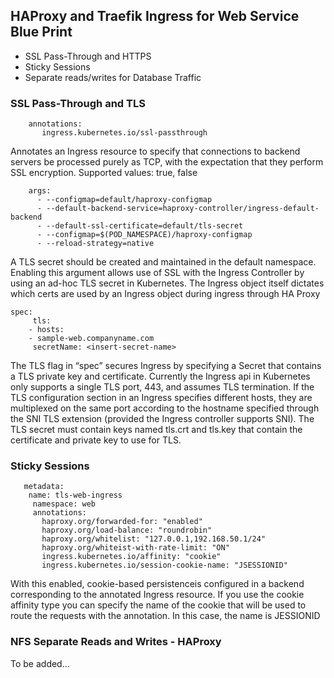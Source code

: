 ## HAProxy and Traefik Ingress for Web Service Blue Print 

* SSL Pass-Through and HTTPS
* Sticky Sessions 
* Separate reads/writes for Database Traffic 

### SSL Pass-Through and TLS

        annotations:
           ingress.kubernetes.io/ssl-passthrough
           
Annotates an Ingress resource to specify that connections to backend servers be processed purely as TCP, with the expectation that they perform SSL encryption. Supported values: true, false

        args:
          - --configmap=default/haproxy-configmap
          - --default-backend-service=haproxy-controller/ingress-default-backend
          - --default-ssl-certificate=default/tls-secret
          - --configmap=$(POD_NAMESPACE)/haproxy-configmap
          - --reload-strategy=native

A TLS secret should be created and  maintained in the default namespace. Enabling this argument allows use of SSL with the Ingress Controller by using an ad-hoc TLS secret in Kubernetes. The Ingress object itself dictates which certs are used by an Ingress object during ingress through HA Proxy 
 
    spec:
         tls:
        - hosts:
        - sample-web.companyname.com
         secretName: <insert-secret-name>                             

The TLS flag in “spec” secures Ingress by specifying a Secret that contains a TLS private key and certificate. Currently the Ingress api in Kubernetes only supports a single TLS port, 443, and assumes TLS termination. If the TLS configuration section in an Ingress specifies different hosts, they are multiplexed on the same port according to the hostname specified through the SNI TLS extension (provided the Ingress controller supports SNI). The TLS secret must contain keys named tls.crt and tls.key that contain the certificate and private key to use for TLS.

### Sticky Sessions 

       metadata:
        name: tls-web-ingress
         namespace: web
         annotations:
           haproxy.org/forwarded-for: "enabled"
           haproxy.org/load-balance: "roundrobin"
           haproxy.org/whitelist: "127.0.0.1,192.168.50.1/24"
           haproxy.org/whiteist-with-rate-limit: "ON"
           ingress.kubernetes.io/affinity: "cookie"
           ingress.kubernetes.io/session-cookie-name: "JSESSIONID"

With this enabled, cookie-based persistenceis configured in a backend corresponding to the annotated Ingress resource. If you use the cookie affinity type you can specify the name of the cookie that will be used to route the requests with the annotation. In this case, the name is JESSIONID 

### NFS Separate Reads and Writes - HAProxy

To be added... 
